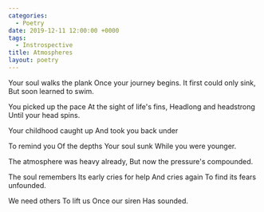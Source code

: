 ```yaml
---
categories:
  - Poetry
date: 2019-12-11 12:00:00 +0000
tags:
  - Instrospective
title: Atmospheres
layout: poetry
---
```


Your soul walks the plank
Once your journey begins.
It first could only sink,
But soon learned to swim.

You picked up the pace
At the sight of life's fins,
Headlong and headstrong
Until your head spins.

Your childhood caught up
And took you back under

To remind you
Of the depths
Your soul sunk
While you were younger.

The atmosphere was heavy already,
But now the pressure's compounded.

The soul remembers
Its early cries for help
And cries again
To find its fears unfounded.

We need others
To lift us
Once our siren
Has sounded.
